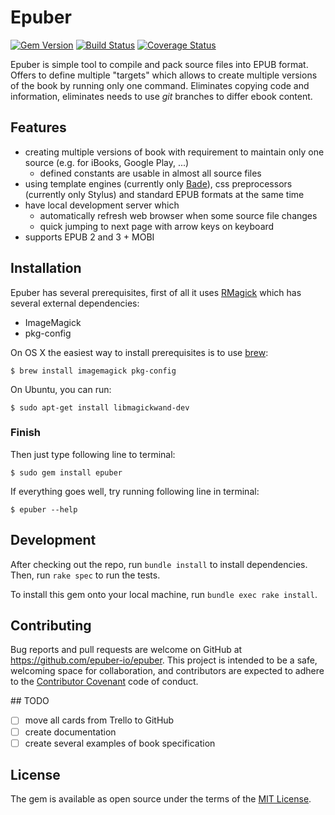 # Epuber

[![Gem Version](https://badge.fury.io/rb/epuber.svg)](http://badge.fury.io/rb/epuber) [![Build Status](https://travis-ci.org/epuber-io/epuber.svg?branch=master)](https://travis-ci.org/epuber-io/epuber) [![Coverage Status](https://coveralls.io/repos/epuber-io/epuber/badge.svg?branch=master&service=github)](https://coveralls.io/github/epuber-io/epuber?branch=master)

Epuber is simple tool to compile and pack source files into EPUB format. Offers to define multiple "targets" which allows to create multiple versions of the book by running only one command. Eliminates copying code and information, eliminates needs to use _git_ branches to differ ebook content.


## Features

- creating multiple versions of book with requirement to maintain only one source (e.g. for iBooks, Google Play, ...)
    - defined constants are usable in almost all source files
- using template engines (currently only [Bade](https://github.com/epuber-io/bade)), css preprocessors (currently only Stylus) and standard EPUB formats at the same time
- have local development server which
    - automatically refresh web browser when some source file changes
    - quick jumping to next page with arrow keys on keyboard
- supports EPUB 2 and 3 + MOBI


## Installation

Epuber has several prerequisites, first of all it uses [RMagick](https://github.com/rmagick/rmagick) which has several external dependencies:

- ImageMagick
- pkg-config

On OS X the easiest way to install prerequisites is to use [brew](http://brew.sh):

    $ brew install imagemagick pkg-config

On Ubuntu, you can run:

    $ sudo apt-get install libmagickwand-dev


### Finish

Then just type following line to terminal:

    $ sudo gem install epuber

If everything goes well, try running following line in terminal:

    $ epuber --help


## Development

After checking out the repo, run `bundle install` to install dependencies. Then, run `rake spec` to run the tests.

To install this gem onto your local machine, run `bundle exec rake install`.


## Contributing

Bug reports and pull requests are welcome on GitHub at https://github.com/epuber-io/epuber. This project is intended to be a safe, welcoming space for collaboration, and contributors are expected to adhere to the [Contributor Covenant](contributor-covenant.org) code of conduct.


## TODO

- [ ] move all cards from Trello to GitHub
- [ ] create documentation 
- [ ] create several examples of book specification

## License

The gem is available as open source under the terms of the [MIT License](http://opensource.org/licenses/MIT).
